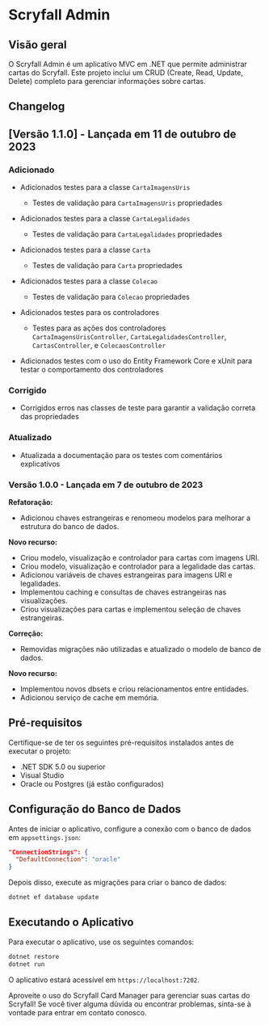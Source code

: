 # Scryfall Admin

## Visão geral

O Scryfall Admin é um aplicativo MVC em .NET que permite administrar cartas do Scryfall. Este projeto inclui um CRUD (Create, Read, Update, Delete) completo para gerenciar informações sobre cartas.

## Changelog

## [Versão 1.1.0] - Lançada em 11 de outubro de 2023

### Adicionado

- Adicionados testes para a classe `CartaImagensUris`
  - Testes de validação para `CartaImagensUris` propriedades

- Adicionados testes para a classe `CartaLegalidades`
  - Testes de validação para `CartaLegalidades` propriedades

- Adicionados testes para a classe `Carta`
  - Testes de validação para `Carta` propriedades

- Adicionados testes para a classe `Colecao`
  - Testes de validação para `Colecao` propriedades

- Adicionados testes para os controladores
  - Testes para as ações dos controladores `CartaImagensUrisController`, `CartaLegalidadesController`, `CartasController`, e `ColecaosController`

- Adicionados testes com o uso do Entity Framework Core e xUnit para testar o comportamento dos controladores

### Corrigido

- Corrigidos erros nas classes de teste para garantir a validação correta das propriedades

### Atualizado

- Atualizada a documentação para os testes com comentários explicativos

### Versão 1.0.0 - Lançada em 7 de outubro de 2023

**Refatoração:**
- Adicionou chaves estrangeiras e renomeou modelos para melhorar a estrutura do banco de dados.

**Novo recurso:**
- Criou modelo, visualização e controlador para cartas com imagens URI.
- Criou modelo, visualização e controlador para a legalidade das cartas.
- Adicionou variáveis de chaves estrangeiras para imagens URI e legalidades.
- Implementou caching e consultas de chaves estrangeiras nas visualizações.
- Criou visualizações para cartas e implementou seleção de chaves estrangeiras.

**Correção:**
- Removidas migrações não utilizadas e atualizado o modelo de banco de dados.

**Novo recurso:**
- Implementou novos dbsets e criou relacionamentos entre entidades.
- Adicionou serviço de cache em memória.

## Pré-requisitos

Certifique-se de ter os seguintes pré-requisitos instalados antes de executar o projeto:

- .NET SDK 5.0 ou superior
- Visual Studio
- Oracle ou Postgres (já estão configurados)

## Configuração do Banco de Dados

Antes de iniciar o aplicativo, configure a conexão com o banco de dados em `appsettings.json`:

```json
"ConnectionStrings": {
  "DefaultConnection": "oracle"
}
```

Depois disso, execute as migrações para criar o banco de dados:

```bash
dotnet ef database update
```

## Executando o Aplicativo

Para executar o aplicativo, use os seguintes comandos:

```bash
dotnet restore
dotnet run
```

O aplicativo estará acessível em `https://localhost:7202`.

Aproveite o uso do Scryfall Card Manager para gerenciar suas cartas do Scryfall! Se você tiver alguma dúvida ou encontrar problemas, sinta-se à vontade para entrar em contato conosco.
